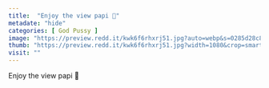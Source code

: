 ```yaml
---
title:  "Enjoy the view papi 💋"
metadate: "hide"
categories: [ God Pussy ]
image: "https://preview.redd.it/kwk6f6rhxrj51.jpg?auto=webp&s=0285d28c8c1858ccda9cd3b91d137312f3238ae7"
thumb: "https://preview.redd.it/kwk6f6rhxrj51.jpg?width=1080&crop=smart&auto=webp&s=9644efd3db10a2337f03e2fc2a10a994807fc873"
visit: ""
---
```

Enjoy the view papi 💋
